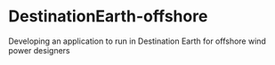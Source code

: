 # DestinationEarth-offshore
Developing an application to run in Destination Earth for offshore wind power designers
